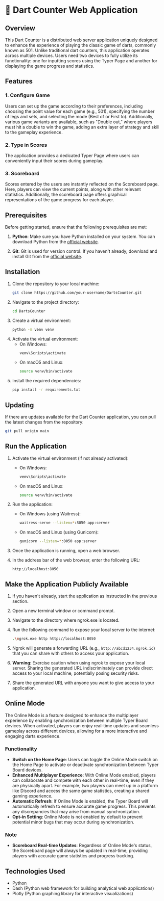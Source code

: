 # 🎯 Dart Counter Web Application

## Overview
This Dart Counter is a distributed web server application uniquely designed to enhance the experience of playing the classic game of darts, commonly known as 501. Unlike traditional dart counters, this application operates across multiple devices. Users need two devices to fully utilize its functionality: one for inputting scores using the Typer Page and another for displaying the game progress and statistics.

## Features

### 1. Configure Game
Users can set up the game according to their preferences, including choosing the point value for each game (e.g., 501), specifying the number of legs and sets, and selecting the mode (Best of or First to). Additionally, various game variants are available, such as "Double out," where players must hit a double to win the game, adding an extra layer of strategy and skill to the gameplay experience.

### 2. Type in Scores
The application provides a dedicated Typer Page where users can conveniently input their scores during gameplay.

### 3. Scoreboard
Scores entered by the users are instantly reflected on the Scoreboard page. Here, players can view the current points, along with other relevant statistics. Additionally, the scoreboard page offers graphical representations of the game progress for each player.

## Prerequisites

Before getting started, ensure that the following prerequisites are met:

1. **Python**: Make sure you have Python installed on your system. You can download Python from the [official website](https://www.python.org/downloads/).

2. **Git**: Git is used for version control. If you haven't already, download and install Git from the [official website](https://git-scm.com/downloads).

## Installation
1. Clone the repository to your local machine:
    ```bash
    git clone https://github.com/your-username/DartsCounter.git
    ```
2. Navigate to the project directory:
    ```bash
    cd DartsCounter
    ```
3. Create a virtual environment:
    ```bash
    python -m venv venv
    ```
4. Activate the virtual environment:
    - On Windows:
        ```bash
        venv\Scripts\activate
        ```
    - On macOS and Linux:
        ```bash
        source venv/bin/activate
        ```
5. Install the required dependencies:
    ```bash
    pip install -r requirements.txt
    ```

## Updating
If there are updates available for the Dart Counter application, you can pull the latest changes from the repository:
```bash
git pull origin main
```

## Run the Application
1. Activate the virtual environment (if not already activated):
    - On Windows:
        ```bash
        venv\Scripts\activate
        ```
    - On macOS and Linux:
        ```bash
        source venv/bin/activate
        ```

2. Run the application:
    - On Windows (using Waitress):
        ```bash
        waitress-serve --listen=*:8050 app:server
        ```
    - On macOS and Linux (using Gunicorn):
        ```bash
        gunicorn --listen=*:8050 app:server
        ```

3. Once the application is running, open a web browser.

4. In the address bar of the web browser, enter the following URL:
    ```
    http://localhost:8050
    ```
    
## Make the Application Publicly Available

1. If you haven't already, start the application as instructed in the previous section.

2. Open a new terminal window or command prompt.

3. Navigate to the directory where ngrok.exe is located.

4. Run the following command to expose your local server to the internet:
    ```bash
    .\ngrok.exe http http://localhost:8050  
    ```

5. Ngrok will generate a forwarding URL (e.g., `http://abcd1234.ngrok.io`) that you can share with others to access your application.

6. **Warning**: Exercise caution when using ngrok to expose your local server. Sharing the generated URL indiscriminately can provide direct access to your local machine, potentially posing security risks.

7. Share the generated URL with anyone you want to give access to your application.
   
## Online Mode

The Online Mode is a feature designed to enhance the multiplayer experience by enabling synchronization between multiple Typer Board devices. When activated, players can enjoy real-time updates and seamless gameplay across different devices, allowing for a more interactive and engaging darts experience.

### Functionality
- **Switch on the Home Page**: Users can toggle the Online Mode switch on the Home Page to activate or deactivate synchronization between Typer Board devices. 
- **Enhanced Multiplayer Experience**: With Online Mode enabled, players can collaborate and compete with each other in real-time, even if they are physically apart. For example, two players can meet up in a platform like Discord and access the same game statistics, creating a shared gaming experience.
- **Automatic Refresh**: If Online Mode is enabled, the Typer Board will automatically refresh to ensure accurate game progress. This prevents any discrepancies that may arise from manual synchronization.
- **Opt-in Setting**: Online Mode is not enabled by default to prevent potential minor bugs that may occur during synchronization.

### Note
- **Scoreboard Real-time Updates**: Regardless of Online Mode's status, the Scoreboard page will always be updated in real-time, providing players with accurate game statistics and progress tracking.



## Technologies Used
- Python
- Dash (Python web framework for building analytical web applications)
- Plotly (Python graphing library for interactive visualizations)